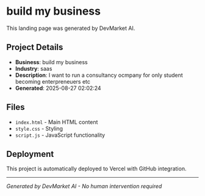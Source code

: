# build my business

This landing page was generated by DevMarket AI.

## Project Details
- **Business**: build my business
- **Industry**: saas
- **Description**: I want to run a consultancy ocmpany for only student becoming enterpreneuers etc
- **Generated**: 2025-08-27 02:02:24

## Files
- `index.html` - Main HTML content
- `style.css` - Styling
- `script.js` - JavaScript functionality

## Deployment
This project is automatically deployed to Vercel with GitHub integration.

---
*Generated by DevMarket AI - No human intervention required*
